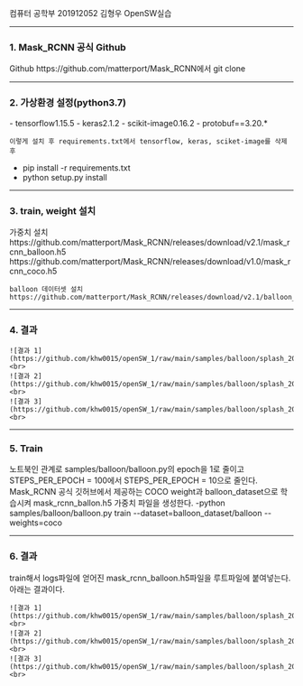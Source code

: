 
컴퓨터 공학부 201912052 김형우 OpenSW실습
<hr>

<h3>1. Mask_RCNN 공식 Github</h3>
Github https://github.com/matterport/Mask_RCNN에서 git clone

<hr>

<h3>2. 가상환경 설정(python3.7)</h3>
    - tensorflow1.15.5
    - keras2.1.2
    - scikit-image0.16.2
    - protobuf==3.20.*

    이렇게 설치 후 requirements.txt에서 tensorflow, keras, sciket-image를 삭제 후
   - pip install -r requirements.txt
   - python setup.py install

   <hr>


<h3>3. train, weight 설치</h3>
    가중치 설치
    https://github.com/matterport/Mask_RCNN/releases/download/v2.1/mask_rcnn_balloon.h5
    https://github.com/matterport/Mask_RCNN/releases/download/v1.0/mask_rcnn_coco.h5
    
    balloon 데이터셋 설치 https://github.com/matterport/Mask_RCNN/releases/download/v2.1/balloon_dataset.zip 

<hr>

<h3>4. 결과</h3>

    ![결과 1](https://github.com/khw0015/openSW_1/raw/main/samples/balloon/splash_20231126T140916.png) <br>
    ![결과 2](https://github.com/khw0015/openSW_1/raw/main/samples/balloon/splash_20231126T141333.png) <br>
    ![결과 3](https://github.com/khw0015/openSW_1/raw/main/samples/balloon/splash_20231126T141530.png) <br>
    

<hr>

<h3>5. Train</h3>
    노트북인 관계로 samples/balloon/balloon.py의 epoch을 1로 줄이고 STEPS_PER_EPOCH = 100에서 STEPS_PER_EPOCH = 10으로 줄인다.
    Mask_RCNN 공식 깃허브에서 제공하는 COCO weight과 balloon_dataset으로 학습시켜 mask_rcnn_ballon.h5 가중치 파일을 생성한다.
        -python samples/balloon/balloon.py train --dataset=balloon_dataset/balloon --weights=coco

<hr>

<h3>6. 결과</h3>
    train해서 logs파일에 얻어진 mask_rcnn_balloon.h5파일을 루트파일에 붙여넣는다.
    아래는 결과이다.

    ![결과 1](https://github.com/khw0015/openSW_1/raw/main/samples/balloon/splash_20231126T174925.png) <br>
    ![결과 2](https://github.com/khw0015/openSW_1/raw/main/samples/balloon/splash_20231126T175058.png) <br>
    ![결과 3](https://github.com/khw0015/openSW_1/raw/main/samples/balloon/splash_20231126T175727.png) <br>
   
